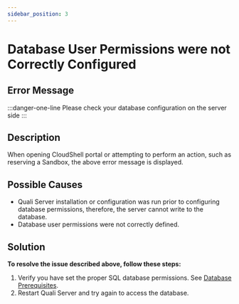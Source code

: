 ```yaml
---
sidebar_position: 3
---
```


# Database User Permissions were not Correctly Configured

## Error Message

:::danger-one-line
Please check your database configuration on the server side
:::
## Description

When opening CloudShell portal or attempting to perform an action, such as reserving a Sandbox, the above error message is displayed.

## Possible Causes

- Quali Server installation or configuration was run prior to configuring database permissions, therefore, the server cannot write to the database.
- Database user permissions were not correctly defined.

## Solution

**To resolve the issue described above, follow these steps:**

1. Verify you have set the proper SQL database permissions. See [Database Prerequisites](../../install-configure/cs-system-requirements/database-prereq.md).
2. Restart Quali Server and try again to access the database.
